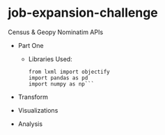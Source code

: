 # job-expansion-challenge
Census &amp; Geopy Nominatim APIs


* Part One
  * Libraries Used:
    ```import xml.etree.ElementTree as et 
    from lxml import objectify
    import pandas as pd
    import numpy as np```

* Transform


* Visualizations


* Analysis
